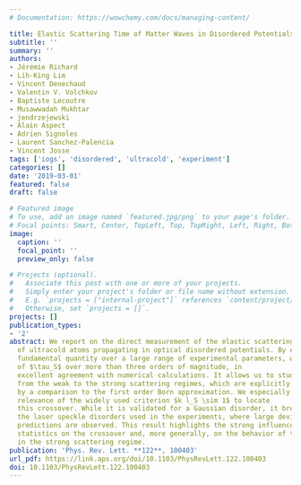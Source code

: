 ```yaml
---
# Documentation: https://wowchemy.com/docs/managing-content/

title: Elastic Scattering Time of Matter Waves in Disordered Potentials
subtitle: ''
summary: ''
authors:
- Jérémie Richard
- Lih-King Lim
- Vincent Denechaud
- Valentin V. Volchkov
- Baptiste Lecoutre
- Musawwadah Mukhtar
- jendrzejewski
- Alain Aspect
- Adrien Signoles
- Laurent Sanchez-Palencia
- Vincent Josse
tags: ['iogs', 'disordered', 'ultracold', 'experiment']
categories: []
date: '2019-03-01'
featured: false
draft: false

# Featured image
# To use, add an image named `featured.jpg/png` to your page's folder.
# Focal points: Smart, Center, TopLeft, Top, TopRight, Left, Right, BottomLeft, Bottom, BottomRight.
image:
  caption: ''
  focal_point: ''
  preview_only: false

# Projects (optional).
#   Associate this post with one or more of your projects.
#   Simply enter your project's folder or file name without extension.
#   E.g. `projects = ["internal-project"]` references `content/project/deep-learning/index.md`.
#   Otherwise, set `projects = []`.
projects: []
publication_types:
- '2'
abstract: We report on the direct measurement of the elastic scattering time $\tau_S$
  of ultracold atoms propagating in optical disordered potentials. By exploring this
  fundamental quantity over a large range of experimental parameters, we observe variations
  of $\tau_S$ over more than three orders of magnitude, in
  excellent agreement with numerical calculations. It allows us to study the crossover
  from the weak to the strong scattering regimes, which are explicitly identified
  by a comparison to the first order Born approximation. We especially discuss the
  relevance of the widely used criterion $k l_S \sim 1$ to locate
  this crossover. While it is validated for a Gaussian disorder, it breaks down for
  the laser speckle disorders used in the experiments, where large deviations to Born
  predictions are observed. This result highlights the strong influence of the disorder
  statistics on the crossover and, more generally, on the behavior of the time $\tau_S$
  in the strong scattering regime.
publication: 'Phys. Rev. Lett. **122**, 100403'
url_pdf: https://link.aps.org/doi/10.1103/PhysRevLett.122.100403
doi: 10.1103/PhysRevLett.122.100403
---
```

